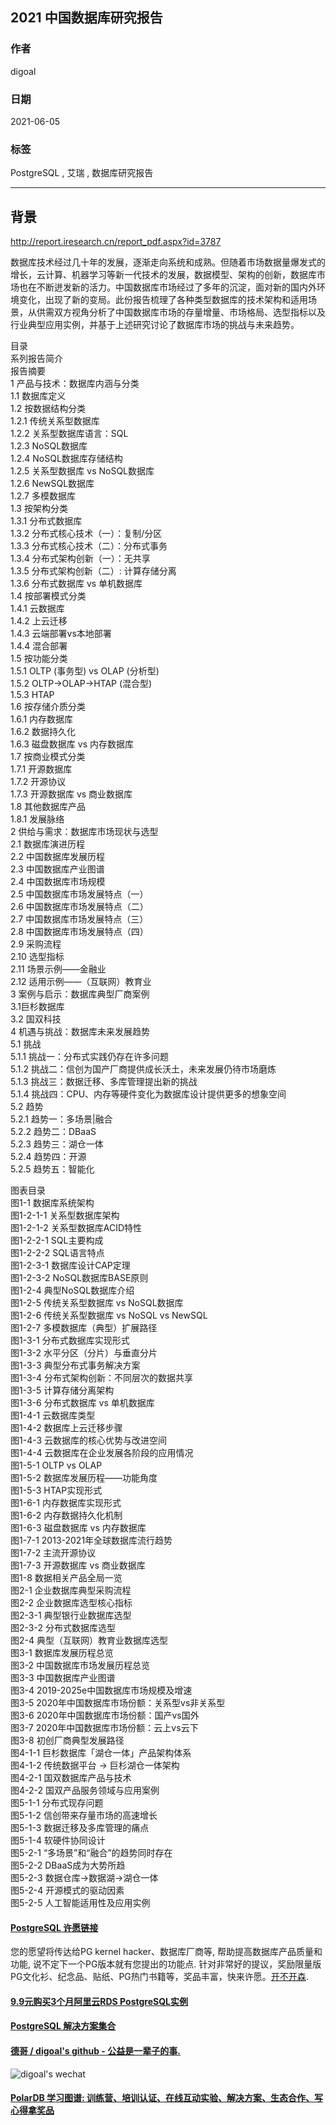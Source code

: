 ## 2021 中国数据库研究报告  
                
### 作者                
digoal                
                
### 日期                
2021-06-05                
                
### 标签                
PostgreSQL , 艾瑞 , 数据库研究报告    
                
----                
                
## 背景     
  
http://report.iresearch.cn/report_pdf.aspx?id=3787  
  
  
数据库技术经过几十年的发展，逐渐走向系统和成熟。但随着市场数据量爆发式的增长，云计算、机器学习等新一代技术的发展，数据模型、架构的创新，数据库市场也在不断迸发新的活力。中国数据库市场经过了多年的沉淀，面对新的国内外环境变化，出现了新的变局。此份报告梳理了各种类型数据库的技术架构和适用场景，从供需双方视角分析了中国数据库市场的存量增量、市场格局、选型指标以及行业典型应用实例，并基于上述研究讨论了数据库市场的挑战与未来趋势。  
  
目录  
系列报告简介  
报告摘要  
1 产品与技术：数据库内涵与分类  
1.1 数据库定义  
1.2 按数据结构分类  
1.2.1 传统关系型数据库  
1.2.2 关系型数据库语言：SQL  
1.2.3 NoSQL数据库  
1.2.4 NoSQL数据库存储结构  
1.2.5 关系型数据库 vs NoSQL数据库  
1.2.6 NewSQL数据库  
1.2.7 多模数据库  
1.3 按架构分类  
1.3.1 分布式数据库  
1.3.2 分布式核心技术（一）：复制/分区  
1.3.3 分布式核心技术（二）：分布式事务  
1.3.4 分布式架构创新（一）：无共享  
1.3.5 分布式架构创新（二）: 计算存储分离  
1.3.6 分布式数据库 vs 单机数据库  
1.4 按部署模式分类  
1.4.1 云数据库  
1.4.2 上云迁移  
1.4.3 云端部署vs本地部署  
1.4.4 混合部署  
1.5 按功能分类  
1.5.1 OLTP (事务型) vs OLAP (分析型)  
1.5.2 OLTP→OLAP→HTAP (混合型)  
1.5.3 HTAP  
1.6 按存储介质分类  
1.6.1 内存数据库  
1.6.2 数据持久化  
1.6.3 磁盘数据库 vs 内存数据库  
1.7 按商业模式分类  
1.7.1 开源数据库  
1.7.2 开源协议  
1.7.3 开源数据库 vs 商业数据库  
1.8 其他数据库产品  
1.8.1 发展脉络  
2 供给与需求：数据库市场现状与选型  
2.1 数据库演进历程  
2.2 中国数据库发展历程  
2.3 中国数据库产业图谱  
2.4 中国数据库市场规模  
2.5 中国数据库市场发展特点（一）  
2.6 中国数据库市场发展特点（二）  
2.7 中国数据库市场发展特点（三）  
2.8 中国数据库市场发展特点（四）  
2.9 采购流程  
2.10 选型指标  
2.11 场景示例——金融业  
2.12 适用示例——（互联网）教育业  
3 案例与启示：数据库典型厂商案例  
3.1巨杉数据库  
3.2 国双科技  
4 机遇与挑战：数据库未来发展趋势  
5.1 挑战  
5.1.1 挑战一：分布式实践仍存在许多问题  
5.1.2 挑战二：信创为国产厂商提供成长沃土，未来发展仍待市场磨炼  
5.1.3 挑战三：数据迁移、多库管理提出新的挑战  
5.1.4 挑战四：CPU、内存等硬件变化为数据库设计提供更多的想象空间  
5.2 趋势  
5.2.1 趋势一：多场景|融合  
5.2.2 趋势二：DBaaS  
5.2.3 趋势三：湖仓一体  
5.2.4 趋势四：开源  
5.2.5 趋势五：智能化  
  
图表目录  
图1-1 数据库系统架构  
图1-2-1-1 关系型数据库架构  
图1-2-1-2 关系型数据库ACID特性  
图1-2-2-1 SQL主要构成  
图1-2-2-2 SQL语言特点  
图1-2-3-1 数据库设计CAP定理  
图1-2-3-2 NoSQL数据库BASE原则  
图1-2-4 典型NoSQL数据库介绍  
图1-2-5 传统关系型数据库 vs NoSQL数据库  
图1-2-6 传统关系型数据库 vs NoSQL vs NewSQL  
图1-2-7 多模数据库（典型）扩展路径  
图1-3-1 分布式数据库实现形式  
图1-3-2 水平分区（分片）与垂直分片  
图1-3-3 典型分布式事务解决方案  
图1-3-4 分布式架构创新：不同层次的数据共享  
图1-3-5 计算存储分离架构  
图1-3-6 分布式数据库 vs 单机数据库  
图1-4-1 云数据库类型  
图1-4-2 数据库上云迁移步骤  
图1-4-3 云数据库的核心优势与改进空间  
图1-4-4 云数据库在企业发展各阶段的应用情况  
图1-5-1 OLTP vs OLAP  
图1-5-2 数据库发展历程——功能角度  
图1-5-3 HTAP实现形式  
图1-6-1 内存数据库实现形式  
图1-6-2 内存数据持久化机制  
图1-6-3 磁盘数据库 vs 内存数据库  
图1-7-1 2013-2021年全球数据库流行趋势  
图1-7-2 主流开源协议  
图1-7-3 开源数据库 vs 商业数据库  
图1-8 数据相关产品全局一览  
图2-1 企业数据库典型采购流程  
图2-2 企业数据库选型核心指标  
图2-3-1 典型银行业数据库选型  
图2-3-2 分布式数据库选型  
图2-4 典型（互联网）教育业数据库选型  
图3-1 数据库发展历程总览  
图3-2 中国数据库市场发展历程总览  
图3-3 中国数据库产业图谱  
图3-4 2019-2025e中国数据库市场规模及增速  
图3-5 2020年中国数据库市场份额：关系型vs非关系型  
图3-6 2020年中国数据库市场份额：国产vs国外  
图3-7 2020年中国数据库市场份额：云上vs云下  
图3-8 初创厂商典型发展路径  
图4-1-1 巨杉数据库「湖仓一体」产品架构体系  
图4-1-2 传统数据平台 → 巨杉湖仓一体架构  
图4-2-1 国双数据库产品与技术  
图4-2-2 国双产品服务领域与应用案例  
图5-1-1 分布式现存问题  
图5-1-2 信创带来存量市场的高速增长  
图5-1-3 数据迁移及多库管理的痛点  
图5-1-4 软硬件协同设计  
图5-2-1 “多场景”和“融合”的趋势同时存在  
图5-2-2 DBaaS成为大势所趋  
图5-2-3 数据仓库→数据湖→湖仓一体  
图5-2-4 开源模式的驱动因素  
图5-2-5 人工智能适用性及应用实例  
  
  
#### [PostgreSQL 许愿链接](https://github.com/digoal/blog/issues/76 "269ac3d1c492e938c0191101c7238216")
您的愿望将传达给PG kernel hacker、数据库厂商等, 帮助提高数据库产品质量和功能, 说不定下一个PG版本就有您提出的功能点. 针对非常好的提议，奖励限量版PG文化衫、纪念品、贴纸、PG热门书籍等，奖品丰富，快来许愿。[开不开森](https://github.com/digoal/blog/issues/76 "269ac3d1c492e938c0191101c7238216").  
  
  
#### [9.9元购买3个月阿里云RDS PostgreSQL实例](https://www.aliyun.com/database/postgresqlactivity "57258f76c37864c6e6d23383d05714ea")
  
  
#### [PostgreSQL 解决方案集合](https://yq.aliyun.com/topic/118 "40cff096e9ed7122c512b35d8561d9c8")
  
  
#### [德哥 / digoal's github - 公益是一辈子的事.](https://github.com/digoal/blog/blob/master/README.md "22709685feb7cab07d30f30387f0a9ae")
  
  
![digoal's wechat](../pic/digoal_weixin.jpg "f7ad92eeba24523fd47a6e1a0e691b59")
  
  
#### [PolarDB 学习图谱: 训练营、培训认证、在线互动实验、解决方案、生态合作、写心得拿奖品](https://www.aliyun.com/database/openpolardb/activity "8642f60e04ed0c814bf9cb9677976bd4")
  
